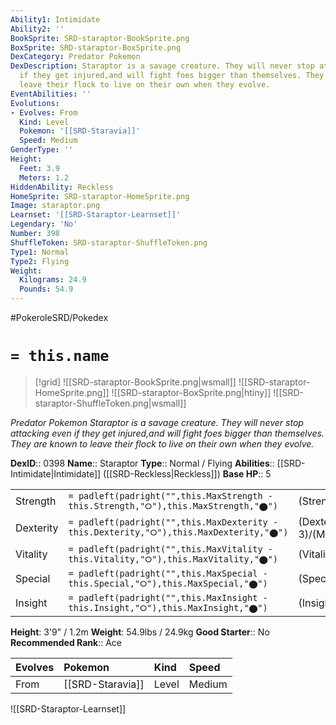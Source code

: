```yaml
---
Ability1: Intimidate
Ability2: ''
BookSprite: SRD-staraptor-BookSprite.png
BoxSprite: SRD-staraptor-BoxSprite.png
DexCategory: Predator Pokemon
DexDescription: Staraptor is a savage creature. They will never stop attacking even
  if they get injured,and will fight foes bigger than themselves. They are known to
  leave their flock to live on their own when they evolve.
EventAbilities: ''
Evolutions:
- Evolves: From
  Kind: Level
  Pokemon: '[[SRD-Staravia]]'
  Speed: Medium
GenderType: ''
Height:
  Feet: 3.9
  Meters: 1.2
HiddenAbility: Reckless
HomeSprite: SRD-staraptor-HomeSprite.png
Image: staraptor.png
Learnset: '[[SRD-Staraptor-Learnset]]'
Legendary: 'No'
Number: 398
ShuffleToken: SRD-staraptor-ShuffleToken.png
Type1: Normal
Type2: Flying
Weight:
  Kilograms: 24.9
  Pounds: 54.9
---
```


#PokeroleSRD/Pokedex

# `= this.name`

> [!grid]
> ![[SRD-staraptor-BookSprite.png|wsmall]]
> ![[SRD-staraptor-HomeSprite.png]]
> ![[SRD-staraptor-BoxSprite.png|htiny]]
> ![[SRD-staraptor-ShuffleToken.png|wsmall]]


*Predator Pokemon*
*Staraptor is a savage creature. They will never stop attacking even if they get injured,and will fight foes bigger than themselves. They are known to leave their flock to live on their own when they evolve.*

**DexID**:: 0398
**Name**:: Staraptor
**Type**:: Normal / Flying
**Abilities**:: [[SRD-Intimidate|Intimidate]] ([[SRD-Reckless|Reckless]])
**Base HP**:: 5

|           |                                                                                        |                                          |
| --------- | -------------------------------------------------------------------------------------- | ---------------------------------------- |
| Strength  | `= padleft(padright("",this.MaxStrength - this.Strength,"⭘"),this.MaxStrength,"⬤")`    | (Strength::3)/(MaxStrength::7)   |
| Dexterity | `= padleft(padright("",this.MaxDexterity - this.Dexterity,"⭘"),this.MaxDexterity,"⬤")` | (Dexterity:: 3)/(MaxDexterity::6) |
| Vitality  | `= padleft(padright("",this.MaxVitality - this.Vitality,"⭘"),this.MaxVitality,"⬤")`    | (Vitality::2)/(MaxVitality::5)   |
| Special   | `= padleft(padright("",this.MaxSpecial - this.Special,"⭘"),this.MaxSpecial,"⬤")`       | (Special::2)/(MaxSpecial::4)     |
| Insight   | `= padleft(padright("",this.MaxInsight - this.Insight,"⭘"),this.MaxInsight,"⬤")`       | (Insight::2)/(MaxInsight::4)     |

**Height**: 3'9" / 1.2m
**Weight**: 54.9lbs / 24.9kg
**Good Starter**:: No
**Recommended Rank**:: Ace

| Evolves   | Pokemon          | Kind   | Speed   |
|:----------|:-----------------|:-------|:--------|
| From      | [[SRD-Staravia]] | Level  | Medium  |

![[SRD-Staraptor-Learnset]]